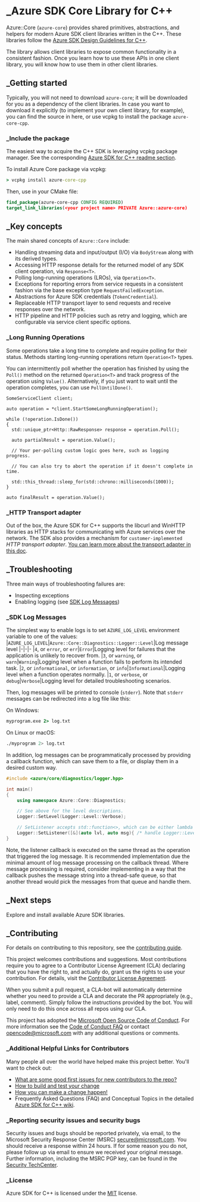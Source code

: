 # _Azure SDK Core Library for C++

Azure::Core (`azure-core`) provides shared primitives, abstractions, and helpers for modern Azure SDK client libraries written in the C++. These libraries follow the [Azure SDK Design Guidelines for C++][azure_sdk_cpp_development_guidelines].

The library allows client libraries to expose common functionality in a consistent fashion. Once you learn how to use these APIs in one client library, you will know how to use them in other client libraries.

## _Getting started

Typically, you will not need to download `azure-core`; it will be downloaded for you as a dependency of the client libraries. In case you want to download it explicitly (to implement your own client library, for example), you can find the source in here, or use vcpkg to install the package `azure-core-cpp`.

### _Include the package

The easiest way to acquire the C++ SDK is leveraging vcpkg package manager. See the corresponding [Azure SDK for C++ readme section][azsdk_vcpkg_install].

To install Azure Core package via vcpkg:

```cmd
> vcpkg install azure-core-cpp
```

Then, use in your CMake file:

```CMake
find_package(azure-core-cpp CONFIG REQUIRED)
target_link_libraries(<your project name> PRIVATE Azure::azure-core)
```

## _Key concepts

The main shared concepts of `Azure::Core` include:

- Handling streaming data and input/output (I/O) via `BodyStream` along with its derived types.
- Accessing HTTP response details for the returned model of any SDK client operation, via `Response<T>`.
- Polling long-running operations (LROs), via `Operation<T>`.
- Exceptions for reporting errors from service requests in a consistent fashion via the base exception type `RequestFailedException`.
- Abstractions for Azure SDK credentials (`TokenCredential`).
- Replaceable HTTP transport layer to send requests and receive responses over the network.
- HTTP pipeline and HTTP policies such as retry and logging, which are configurable via service client specific options.

### _Long Running Operations

Some operations take a long time to complete and require polling for their status. Methods starting long-running operations return `Operation<T>` types.

You can intermittently poll whether the operation has finished by using the `Poll()` method on the returned `Operation<T>` and track progress of the operation using `Value()`. Alternatively, if you just want to wait until the operation completes, you can use `PollUntilDone()`.

```{.cpp}
SomeServiceClient client;

auto operation = *client.StartSomeLongRunningOperation();

while (!operation.IsDone())
{
  std::unique_ptr<Http::RawResponse> response = operation.Poll();

  auto partialResult = operation.Value();

  // Your per-polling custom logic goes here, such as logging progress.

  // You can also try to abort the operation if it doesn't complete in time.

  std::this_thread::sleep_for(std::chrono::milliseconds(1000));
}

auto finalResult = operation.Value();

```

### _HTTP Transport adapter

Out of the box, the Azure SDK for C++ supports the libcurl and WinHTTP libraries as HTTP stacks for communicating with Azure services over the network. The SDK also provides a mechanism for `customer-implemented` _HTTP transport adapter_. [You can learn more about the transport adapter in this doc](https://github.com/Azure/azure-sdk-for-cpp/blob/main/doc/HttpTransportAdapter.md#http-transport-adapter).

## _Troubleshooting

Three main ways of troubleshooting failures are:

- Inspecting exceptions
- Enabling logging (see [SDK Log Messages](#sdk-log-messages))

### _SDK Log Messages

The simplest way to enable logs is to set `AZURE_LOG_LEVEL` environment variable to one of the values:
|`AZURE_LOG_LEVEL`|`Azure::Core::Diagnostics::Logger::Level`|Log message level
|-|-|-
|`4`, or `error`, or `err`|`Error`|Logging level for failures that the application is unlikely to recover from.
|`3`, or `warning`, or `warn`|`Warning`|Logging level when a function fails to perform its intended task.
|`2`, or `informational`, or `information`, or `info`|`Informational`|Logging level when a function operates normally.
|`1`, or `verbose`, or `debug`|`Verbose`|Logging level for detailed troubleshooting scenarios.

Then, log messages will be printed to console (`stderr`).
Note that `stderr` messages can be redirected into a log file like this:

On Windows:
```cmd
myprogram.exe 2> log.txt
```

On Linux or macOS:
```sh
./myprogram 2> log.txt
```

In addition, log messages can be programmatically processed by providing a callback function, which can save them to a file, or display them in a desired custom way.
```cpp
#include <azure/core/diagnostics/logger.hpp>

int main()
{
    using namespace Azure::Core::Diagnostics;

    // See above for the level descriptions.
    Logger::SetLevel(Logger::Level::Verbose);

    // SetListener accepts std::function<>, which can be either lambda or a function pointer.
    Logger::SetListener([&](auto lvl, auto msg){ /* handle Logger::Level lvl and std::string msg */ });
}
```

Note, the listener callback is executed on the same thread as the operation that triggered the log message. 
 It is recommended implementation due the minimal amount of log message processing on the callback thread.
Where message processing is required, consider implementing in a way that the callback pushes the message string into a thread-safe queue, so that another thread would pick the messages from that queue and handle them.

## _Next steps

Explore and install available Azure SDK libraries.

## _Contributing

For details on contributing to this repository, see the [contributing guide][azure_sdk_for_cpp_contributing].

This project welcomes contributions and suggestions. Most contributions require you to agree to a
Contributor License Agreement (CLA) declaring that you have the right to, and actually do, grant us
the rights to use your contribution. For details, visit the [Contributor License Agreement](https://cla.microsoft.com).

When you submit a pull request, a CLA-bot will automatically determine whether you need to provide
a CLA and decorate the PR appropriately (e.g., label, comment). Simply follow the instructions
provided by the bot. You will only need to do this once across all repos using our CLA.

This project has adopted the [Microsoft Open Source Code of Conduct](https://opensource.microsoft.com/codeofconduct/).
For more information see the [Code of Conduct FAQ](https://opensource.microsoft.com/codeofconduct/faq/) or
contact [opencode@microsoft.com](mailto:opencode@microsoft.com) with any additional questions or comments.

### _Additional Helpful Links for Contributors

Many people all over the world have helped make this project better. You'll want to check out:

- [What are some good first issues for new contributors to the repo?](https://github.com/azure/azure-sdk-for-cpp/issues?q=is%3Aopen+is%3Aissue+label%3A%22up+for+grabs%22)
- [How to build and test your change][azure_sdk_for_cpp_contributing_developer_guide]
- [How you can make a change happen!][azure_sdk_for_cpp_contributing_pull_requests]
- Frequently Asked Questions (FAQ) and Conceptual Topics in the detailed [Azure SDK for C++ wiki](https://github.com/azure/azure-sdk-for-cpp/wiki).

<!-- ### _Community-->

### _Reporting security issues and security bugs

Security issues and bugs should be reported privately, via email, to the Microsoft Security Response Center (MSRC) <secure@microsoft.com>. You should receive a response within 24 hours. If for some reason you do not, please follow up via email to ensure we received your original message. Further information, including the MSRC PGP key, can be found in the [Security TechCenter](https://www.microsoft.com/msrc/faqs-report-an-issue).

### _License

Azure SDK for C++ is licensed under the [MIT](https://github.com/Azure/azure-sdk-for-cpp/blob/main/LICENSE.txt) license.

<!-- LINKS -->
[azsdk_vcpkg_install]: https://github.com/Azure/azure-sdk-for-cpp#download--install-the-sdk
[azure_sdk_for_cpp_contributing]: https://github.com/Azure/azure-sdk-for-cpp/blob/main/CONTRIBUTING.md
[azure_sdk_for_cpp_contributing_developer_guide]: https://github.com/Azure/azure-sdk-for-cpp/blob/main/CONTRIBUTING.md#developer-guide
[azure_sdk_for_cpp_contributing_pull_requests]: https://github.com/Azure/azure-sdk-for-cpp/blob/main/CONTRIBUTING.md#pull-requests
[azure_sdk_cpp_development_guidelines]: https://azure.github.io/azure-sdk/cpp_introduction.html
[azure_cli]: https://docs.microsoft.com/cli/azure
[azure_pattern_circuit_breaker]: https://docs.microsoft.com/azure/architecture/patterns/circuit-breaker
[azure_pattern_retry]: https://docs.microsoft.com/azure/architecture/patterns/retry
[azure_portal]: https://portal.azure.com
[azure_sub]: https://azure.microsoft.com/free/
[c_compiler]: https://visualstudio.microsoft.com/vs/features/cplusplus/
[cloud_shell]: https://docs.microsoft.com/azure/cloud-shell/overview
[cloud_shell_bash]: https://shell.azure.com/bash
